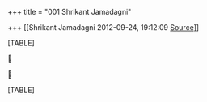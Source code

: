 +++
title = "001 Shrikant Jamadagni"

+++
[[Shrikant Jamadagni	2012-09-24, 19:12:09 [Source](https://groups.google.com/g/bvparishat/c/zOTzWoOLqos)]]



[TABLE]





[TABLE]


